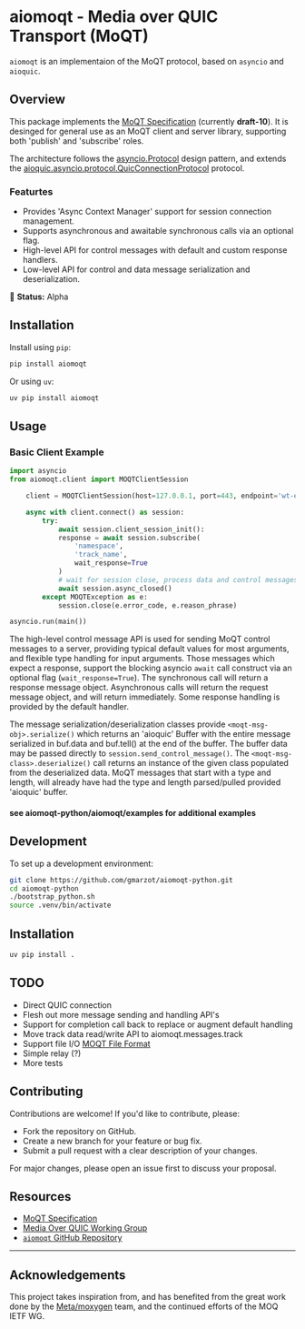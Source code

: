 # aiomoqt - Media over QUIC Transport (MoQT)

`aiomoqt` is an implementaion of the MoQT protocol, based on `asyncio` and `aioquic`.

## Overview

This package implements the [MoQT Specification](https://moq-wg.github.io/moq-transport/draft-ietf-moq-transport.html) (currently **draft-10**). It is desinged for general use as an MoQT client and server library, supporting both 'publish' and 'subscribe' roles.

The architecture follows the [asyncio.Protocol](https://pypi.org/project/asyncio/) design pattern, and extends the [aioquic.asyncio.protocol.QuicConnectionProtocol](https://pypi.org/project/aioquic/) protocol.

### Featurtes

- Provides 'Async Context Manager' support for session connection management.
- Supports asynchronous and awaitable synchronous calls via an optional flag.
- High-level API for control messages with default and custom response handlers.
- Low-level API for control and data message serialization and deserialization.

🚀 **Status:** Alpha

## Installation

Install using `pip`:

```bash
pip install aiomoqt
```

Or using `uv`:

```bash
uv pip install aiomoqt
```

## Usage

### Basic Client Example

```python
import asyncio
from aiomoqt.client import MOQTClientSession

    client = MOQTClientSession(host=127.0.0.1, port=443, endpoint='wt-endpoint')

    async with client.connect() as session:
        try:
            await session.client_session_init():
            response = await session.subscribe(
                'namespace', 
                'track_name',
                wait_response=True
            )
            # wait for session close, process data and control messages
            await session.async_closed()
        except MOQTException as e:
            session.close(e.error_code, e.reason_phrase)

asyncio.run(main())
```

The high-level control message API is used for sending MoQT control messages to a server, providing typical default values for most arguments, and flexible type handling for input arguments. Those messages which expect a response, support the blocking asyncio ```await``` call construct via an optional flag (```wait_response=True```). The synchronous call will return a response message object. Asynchronous calls will return the request message object, and will return immediately. Some response handling is provided by the default handler.

The message serialization/deserialization classes provide ```<moqt-msg-obj>.serialize()``` which returns an 'aioquic' Buffer with the entire message serialized in buf.data and buf.tell() at the end of the buffer. The buffer data may be passed directly to ```session.send_control_message()```. The ```<moqt-msg-class>.deserialize()``` call returns an instance of the given class populated from the deserialized data. MoQT messages that start with a type and length, will already have had the type and length parsed/pulled provided 'aioquic' buffer.

#### see aiomoqt-python/aiomoqt/examples for additional examples

## Development

To set up a development environment:

```bash
git clone https://github.com/gmarzot/aiomoqt-python.git
cd aiomoqt-python
./bootstrap_python.sh
source .venv/bin/activate
```
## Installation

```bash
uv pip install .
```

## TODO

* Direct QUIC connection
* Flesh out more message sending and handling API's
* Support for completion call back to replace or augment default handling
* Move track data read/write API to aiomoqt.messages.track
* Support file I/O [MOQT File Format](https://datatracker.ietf.org/doc/html/draft-jennings-moq-file-00)
* Simple relay (?)
* More tests

## Contributing

Contributions are welcome! If you'd like to contribute, please:

* Fork the repository on GitHub.
* Create a new branch for your feature or bug fix.
* Submit a pull request with a clear description of your changes.

For major changes, please open an issue first to discuss your proposal.

## Resources

- [MoQT Specification](https://moq-wg.github.io/moq-transport/draft-ietf-moq-transport.html)
- [Media Over QUIC Working Group](https://datatracker.ietf.org/wg/moq/about/)
- [`aiomoqt` GitHub Repository](https://github.com/gmarzot/aiomoqt-python)

---

## Acknowledgements

This project takes inspiration from, and has benefited from the great work done by the [Meta/moxygen](https://github.com/facebookexperimental/moxygen) team, and the continued efforts of the MOQ IETF WG.

